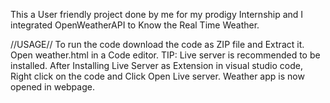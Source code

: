 This a User friendly project done by me for my prodigy Internship and I integrated OpenWeatherAPI to Know the Real Time Weather.

//USAGE//
To run the code download the code as ZIP file and Extract it.
Open weather.html in a Code editor.
TIP: Live server is recommended to be installed.
After Installing Live Server as Extension in visual studio code, Right click on the code and Click Open Live server.
Weather app is now opened in webpage.
